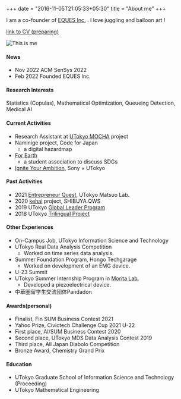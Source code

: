 +++
date = "2016-11-05T21:05:33+05:30"
title = "About me"
+++

I am a co-founder of [EQUES Inc.](https://www.eques.co.jp) .
I love juggling and balloon art !

[link to CV (preparing)]()


![This is me][1]

#### News
* Nov 2022 ACM SenSys 2022
* Feb 2022 Founded EQUES Inc.

#### Research Interests
Statistics (Copulas), Mathematical Optimization, Queueing Detection, Medical AI

#### Current Activities

* Research Assistant at [UTokyo MOCHA](https://mocha.t.u-tokyo.ac.jp) project
* Naminige project, Code for Japan
    - a digital hazardmap
* [For Earth](https://forearthut.com)
    - a student association to discuss SDGs
* [Ignite Your Ambition](https://ignite-your-ambition.com), Sony × UTokyo

#### Past Activities
* 2021 [Entrepreneur Quest](https://weblab.t.u-tokyo.ac.jp/kigyoquest/), UTokyo Matsuo Lab.
* 2020 [kehai](https://shibuya-qws.com/project/kehai) project, SHIBUYA QWS 
* 2019 UTokyo [Global Leader Program](https://www.glp.u-tokyo.ac.jp)
* 2018 UTokyo [Trilingual Project](http://www.cgcs.c.u-tokyo.ac.jp/tlp/)



#### Other Experiences
* On-Campus Job, UTokyo Information Science and Technology
* UTokyo Real Data Analysis Competition
    - Worked on time series data analysis.
* Summer Foundation Program, Hongo Techgarage
    - Worked on development of an EMG device.
* U-23 Summit
* UTokyo Summer Internship Program in [Morita Lab.](http://www.hsd.k.u-tokyo.ac.jp/contents/member.html)
    - Developed a piezoelectrical device.
* 中華圏留学生交流団体Pandadon


#### Awards(personal)
* Finalist, Fin SUM Business Contest 2021
* Yahoo Prize, Civictech Challenge Cup 2021 U-22
* First place, AI/SUM Business Contest 2020
* Second place, UTokyo MDS Data Analysis Contest 2019
* Third place, All Japan Diabolo Competition
* Bronze Award, Chemistry Grand Prix

#### Education
* UTokyo Graduate School of Information Science and Technology (Proceeding)
* UTokyo Mathematical Engineering


[1]: /img/me.png